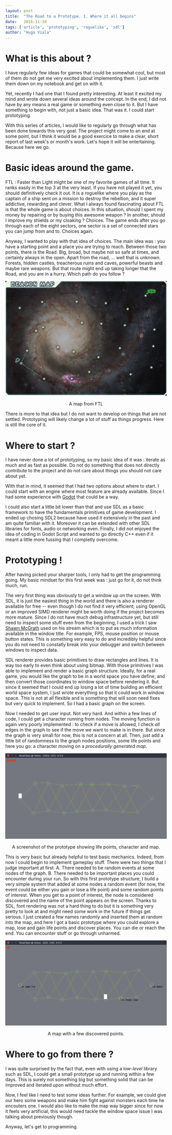 ```yaml
---
layout: post
title:  "The Road to a Prototype. 1. Where it all begins"
date:   2016-11-10
tags: ['article', 'prototyping', 'roguelike', 'sdl']
author: "Hugo Viala"
---
```


# What is this about ?

I have regularly few ideas for games that could be somewhat cool, but most of them do not get me very excited about implementing them. I just write them down on my notebook and get on with it.

Yet, recently I had one that I found pretty interesting. At least it excited my mind and wrote down several ideas around the concept. In the end, I did not have by any means a real game or something even close to it. But I have something to begin with, not just a basic idea. That was it. I could start prototyping.

With this series of articles, I would like to regularly go through what has been done towards this very goal. The project might come to an end at some point, but I think it would be a good exercice to make a clear, short report of last week's or month's work. Let's hope it will be entertaining. Because here we go.

# Basic ideas around the game.

FTL : Faster than Light might be one of my favorite games of all time. It ranks easily in the top 3 at the very least. If you have not played it yet, you should definitively check it out. It is a roguelike where you play as the captain of a ship sent on a mission to destroy the rebellion, and it super addictive, rewarding and clever. What I always found fascinating about FTL is that the whole game is about choices. In this situation, should I spent my money by repairing or by buying this awesome weapon ? In another, should I improve my shields or my cloaking ? Choices. The game ends after you go through each of the eight sectors, one sector is a set of connected stars you can jump from and to. Choices again.

Anyway, I wanted to play with that idea of choices. The main idea was : you have a starting point and a place you are trying to reach. Between those two points, there is the Road. Big, broad, but maybe not so safe at times, and certainly always in the open. Apart from the road, ... well that is unknown. Forests, hidden castles, treacherous ruins and caves, powerful beasts and maybe rare weapons. But that route might end up taking longer that the Road, and you are in a hurry. Which path do you follow ?

![Here is a map from FTL](/images/proto_road/ftl_map.jpg)
<center>A map from FTL</center>

There is more to that idea but I do not want to develop on things that are not settled. Prototyping will likely change a lot of stuff as things progress. Here is still the core of it.

# Where to start ?

I have never done a lot of prototyping, so my basic idea of it was : iterate as much and as fast as possible. Do not do something that does not directly contribute to the project and do not care about things you should not care about yet.

With that in mind, it seemed that I had two options about where to start.  I could start with an engine where most feature are already available. Since I had some experience with [Godot](https://godotengine.org/) that could be a way.

I could also start a little bit lower than that and use SDL as a basic framework to have the fundamentals primitives of game development. I ended up chosing SDL2 because have used it extensively in the past and am quite familiar with it. Moreover it can be extended with other SDL libraries for fonts, audio or networking even. Finally, I did not enjoyed the idea of coding in Godot Script and wanted to go directly C++ even if it meant a little more fussing that I completly overcome.

# Prototyping !

After having picked your sharper tools, I only had to get the programming going. My basic mindset for this first week was : just go for it, do not think much, run.

The very first thing was obviously to get a window up on the screen. With SDL, it is just the easiest thing in the world and there is also a renderer available for free -- even though I do not find it very efficient; using OpenGL or an improved SIMD renderer might be worth doing if the project becomes more mature. Since I do not have much debug infrastructure yet, but still need to inspect some stuff even from the beginning, I used a trick I saw [Shawn McGrath](https://twitter.com/sssmcgrath) used on his stream which is to put as much information available in the window title. For example, FPS, mouse position or mouse button states. This is something very easy to do and incredibly helpful since you do not need to constatly break into your debugger and switch between windows to inspect data.

SDL renderer provides basic primitives to draw rectangles and lines. It is way too early to even think about using bitmap. With those primitives I was able to implement and render a basic graph structure. Ideally, for a real game, you would like the graph to be in a world space you have define, and then convert those coordinates to window space before rendering it. But since it seemed that I could end up losing a lot of time building an efficient world space system, I just wrote everything so that it could work in window space. This is not at all flexible and is something that will soon need fixes but very quick to implement. So I had a basic graph on the screen.

Now I needed to get user input. Not very hard. And within a few lines of code, I could get a character running from nodes. The moving function is again very poorly implemented : to check if a move is allowed, I check *all* edges in the graph to see if the move we want to make is in there. But since the graph is very small for now, this is not a concern at all. Then, just add a little bit of randomness to the graph nodes positions, some life points and here you go: a character moving on a *procedurally generated map*.

![Map 101](/images/proto_road/road_sc_101.png)
<center>A screenshot of the prototype showing life points, character and map.</center>

This is very basic but already helpful to test basic mechanics. Indeed, from now I could begin to implement gameplay stuff. There were two things that I judge important at first. A. There needed to be random events at some nodes of the graph. B. There needed to be important places you could encounter during your *run*. So with this first prototype structure, I build a very simple system that added at some nodes a random event (for now, the event could be either you gain or lose a life point) and some random points of interest. When you get to a point of interest, the node is considered discovered and the name of the point appears on the screen. Thanks to SDL, font rendering was not a hard thing to do but it is something very pretty to look at and might need some work in the future if things get serious. I just created a few names randomly and inserted them at random into the map, and here I got a basic prototype where you could explore a map, lose and gain life points and discover places. You can die or reach the end. You can encounter stuff or go through unharmed.

![Map 102](/images/proto_road/road_sc_102.png)
<center>A map with a few discovered points.</center>

# Where to go from there ?

I was quite surprised by the fact that, even with using a *low-level* library such as SDL, I could get a small prototype up and running within a few days. This is surely not something big but something solid that can be improved and iterated upon without much effort.

Now, I feel like I need to test some ideas further. For example, we could give our hero some weapons and make him fight against monsters each time he encouters one. I would also like to make the map way bigger since for now it feels very artificial, this would need tackle the window space issue I was talking about previously though.

Anyway, let's get to programming.
